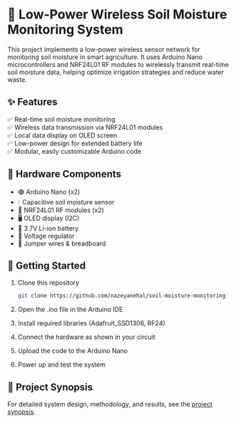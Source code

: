 # 🌱 Low-Power Wireless Soil Moisture Monitoring System

This project implements a low-power wireless sensor network for monitoring soil moisture in smart agriculture. It uses Arduino Nano microcontrollers and NRF24L01 RF modules to wirelessly transmit real-time soil moisture data, helping optimize irrigation strategies and reduce water waste.

## ✨ Features

✅ Real-time soil moisture monitoring  
✅ Wireless data transmission via NRF24L01 modules  
✅ Local data display on OLED screen  
✅ Low-power design for extended battery life  
✅ Modular, easily customizable Arduino code

## 🔧 Hardware Components

- 🟢 Arduino Nano (x2)  
- 💧 Capacitive soil moisture sensor  
- 📡 NRF24L01 RF modules (x2)  
- 🖥️ OLED display (I2C)  
- 🔋 3.7V Li-ion battery  
- 🔌 Voltage regulator  
- 🔗 Jumper wires & breadboard  

## 🚀 Getting Started

1. Clone this repository  
   ```bash
   git clone https://github.com/nazeyanehal/soil-moisture-monitoring

2. Open the .ino file in the Arduino IDE

3. Install required libraries (Adafruit_SSD1306, RF24)

4. Connect the hardware as shown in your circuit

5. Upload the code to the Arduino Nano

6. Power up and test the system

## 📄 Project Synopsis
For detailed system design, methodology, and results, see the [project synopsis](SYNOPSIS.pdf).
